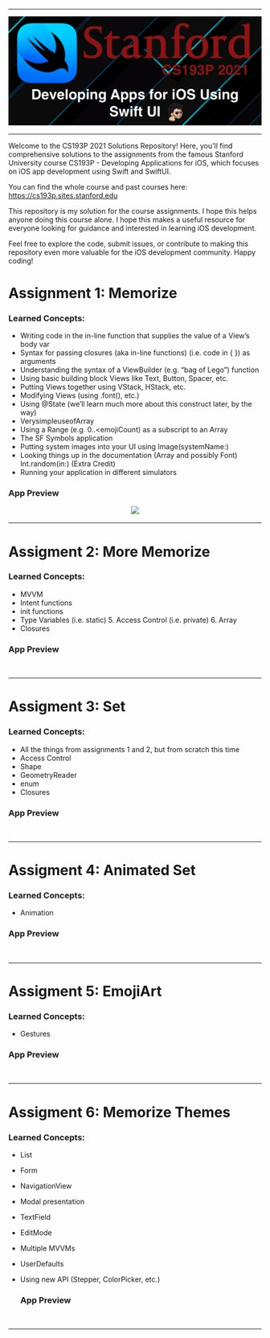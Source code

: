 _____________________
![Stanford-Repository2](https://github.com/kadm91/Gif-Images-For-Repositories/blob/main/Stanfor%20SwiftUI.png)

_____________________


Welcome to the CS193P 2021 Solutions Repository! Here, you'll find comprehensive solutions to the assignments from the famous Stanford University course CS193P - Developing Applications for iOS, which focuses on iOS app development using Swift and SwiftUI.

You can find the whole course and past courses here: https://cs193p.sites.stanford.edu

This repository is my solution for the course assignments. I hope this helps anyone doing this course alone. I hope this makes a useful resource for everyone looking for guidance and interested in learning iOS development.

Feel free to explore the code, submit issues, or contribute to making this repository even more valuable for the iOS development community. Happy coding!

# Assignment 1: Memorize 

### Learned Concepts:

* Writing code in the in-line function that supplies the value of a View’s body var 
* Syntax for passing closures (aka in-line functions) (i.e. code in { }) as arguments
* Understanding the syntax of a ViewBuilder (e.g. “bag of Lego”) function
* Using basic building block Views like Text, Button, Spacer, etc.
* Putting Views together using VStack, HStack, etc.
* Modifying Views (using .font(), etc.)
* Using @State (we’ll learn much more about this construct later, by the way)
* VerysimpleuseofArray
* Using a Range (e.g. 0..<emojiCount) as a subscript to an Array
* The SF Symbols application
* Putting system images into your UI using Image(systemName:)
* Looking things up in the documentation (Array and possibly Font) Int.random(in:) (Extra Credit)
* Running your application in different simulators

### App Preview
 
<p align="center">
<img src="[https://github.com/kadm91/Gif-Images-For-Repositories/blob/main/github%20gift%20for%20repository%20template.mp4](https://github.com/kadm91/Gif-Images-For-Repositories/blob/main/Assigment-1-SwiftUI.gif)" /> 
</p>

 ----------------------------------------------

# Assigment 2: More Memorize

### Learned Concepts: 

* MVVM
* Intent functions
* init functions
* Type Variables (i.e. static) 5. Access Control (i.e. private) 6. Array
* Closures

### App Preview
 
<p align="center">
<img src="" /> 
</p>

 ----------------------------------------------

 # Assigment 3: Set

 ### Learned Concepts: 

* All the things from assignments 1 and 2, but from scratch this time
* Access Control
* Shape
* GeometryReader
* enum
* Closures

### App Preview
 
<p align="center">
<img src="" /> 
</p>

 ----------------------------------------------

# Assigment 4: Animated Set

### Learned Concepts: 

* Animation

### App Preview
 
<p align="center">
<img src="" /> 
</p>

 ----------------------------------------------

 # Assigment 5: EmojiArt

 ### Learned Concepts: 

 * Gestures

### App Preview
 
<p align="center">
<img src="" /> 
</p>

 ----------------------------------------------

 # Assigment 6: Memorize Themes

 ### Learned Concepts: 

* List
* Form
* NavigationView
* Modal presentation
* TextField
* EditMode
* Multiple MVVMs
* UserDefaults
* Using new API (Stepper, ColorPicker, etc.)

  ### App Preview
 
<p align="center">
<img src="" /> 
</p>

 ----------------------------------------------

 





 
